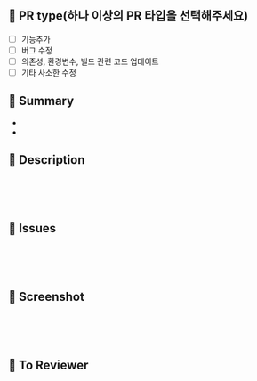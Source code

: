 ## 🔹 PR type(하나 이상의 PR 타입을 선택해주세요)

- [ ] 기능추가
- [ ] 버그 수정
- [ ] 의존성, 환경변수, 빌드 관련 코드 업데이트
- [ ] 기타 사소한 수정

## 🔹 Summary

-
-

## 🔹 Description

<br>
<br>
<br>

## 🔹 Issues

<br>
<br>
<br>

## 🔹 Screenshot

<br>
<br>
<br>

## 🔹 To Reviewer
